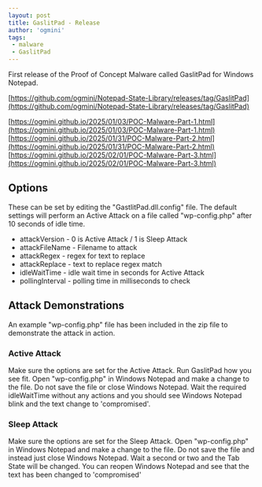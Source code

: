 ```yaml
---
layout: post
title: GaslitPad - Release
author: 'ogmini'
tags:
 - malware 
 - GaslitPad
---
```


First release of the Proof of Concept Malware called GaslitPad for Windows Notepad. 

[https://github.com/ogmini/Notepad-State-Library/releases/tag/GaslitPad](https://github.com/ogmini/Notepad-State-Library/releases/tag/GaslitPad)

[https://ogmini.github.io/2025/01/03/POC-Malware-Part-1.html](https://ogmini.github.io/2025/01/03/POC-Malware-Part-1.html)   
[https://ogmini.github.io/2025/01/31/POC-Malware-Part-2.html](https://ogmini.github.io/2025/01/31/POC-Malware-Part-2.html)  
[https://ogmini.github.io/2025/02/01/POC-Malware-Part-3.html](https://ogmini.github.io/2025/02/01/POC-Malware-Part-3.html)

## Options

These can be set by editing the "GastlitPad.dll.config" file. The default settings will perform an Active Attack on a file called "wp-config.php" after 10 seconds of idle time.

- attackVersion - 0 is Active Attack / 1 is Sleep Attack 
- attackFileName - Filename to attack
- attackRegex  - regex for text to replace 
- attackReplace - text to replace regex match
- idleWaitTime - idle wait time in seconds for Active Attack
- pollingInterval - polling time in milliseconds to check 

## Attack Demonstrations

An example "wp-config.php" file has been included in the zip file to demonstrate the attack in action.

### Active Attack

Make sure the options are set for the Active Attack. Run GaslitPad how you see fit. Open "wp-config.php" in Windows Notepad and make a change to the file. Do not save the file or close Windows Notepad. Wait the required idleWaitTime without any actions and you should see Windows Notepad blink and the text change to 'compromised'. 

### Sleep Attack

Make sure the options are set for the Sleep Attack. Open "wp-config.php" in Windows Notepad and make a change to the file. Do not save the file and instead just close Windows Notepad. Wait a second or two and the Tab State will be changed. You can reopen Windows Notepad and see that the text has been changed to 'compromised'




